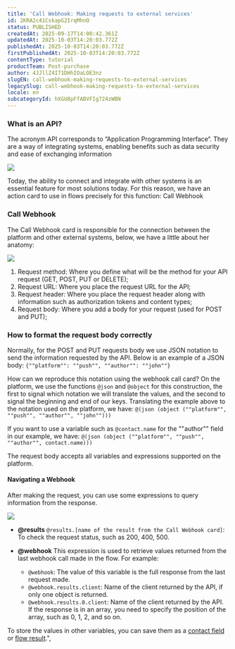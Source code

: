 ```yaml
---
title: 'Call Webhook: Making requests to external services'
id: 2KRA2c41CskapG2IrqMhnO
status: PUBLISHED
createdAt: 2025-09-17T14:00:42.361Z
updatedAt: 2025-10-03T14:20:03.772Z
publishedAt: 2025-10-03T14:20:03.772Z
firstPublishedAt: 2025-10-03T14:20:03.772Z
contentType: tutorial
productTeam: Post-purchase
author: 4JJllZ4I71DHhIOaLOE3nz
slugEN: call-webhook-making-requests-to-external-services
legacySlug: call-webhook-making-requests-to-external-services
locale: en
subcategoryId: hXGU8pFfABVFIg724zWBN
---
```


### What is an API?

The acronym API corresponds to “Application Programming Interface“. They are a way of integrating systems, enabling benefits such as data security and ease of exchanging information

![](https://cdn.statically.io/gh/vtexdocs/help-center-content/refs/heads/main/docs/en/tutorials/weni-by-vtex/flows/call-webhook-making-requests-to-external-services_1.png)

Today, the ability to connect and integrate with other systems is an essential feature for most solutions today. For this reason, we have an action card to use in flows precisely for this function: Call Webhook

### Call Webhook

The Call Webhook card is responsible for the connection between the platform and other external systems, below, we have a little about her anatomy:

![](https://cdn.statically.io/gh/vtexdocs/help-center-content/refs/heads/main/docs/en/tutorials/weni-by-vtex/flows/call-webhook-making-requests-to-external-services_2.png)

  1. Request method: Where you define what will be the method for your API request (GET, POST, PUT or DELETE);
  2. Request URL: Where you place the request URL for the API;
  3. Request header: Where you place the request header along with information such as authorization tokens and content types;
  4. Request body: Where you add a body for your request (used for POST and PUT);

### How to format the request body correctly

Normally, for the POST and PUT requests body we use JSON notation to send the information requested by the API. Below is an example of a JSON body:
`{""platform"": ""push"", ""author"": ""john""}`

How can we reproduce this notation using the webhook call card? On the platform, we use the functions `@json` and `@object` for this construction, the first to signal which notation we will translate the values, and the second to signal the beginning and end of our keys. Translating the example above to the notation used on the platform, we have:
`@(json (object (""platform"", ""push"", ""author"", ""john"")))`

If you want to use a variable such as `@contact.name` for the ""author"" field in our example, we have:
`@(json (object (""platform"", ""push"", ""author"", contact.name)))`

The request body accepts all variables and expressions supported on the platform.

#### Navigating a Webhook

After making the request, you can use some expressions to query information from the response.

![](https://cdn.statically.io/gh/vtexdocs/help-center-content/refs/heads/main/docs/en/tutorials/weni-by-vtex/flows/call-webhook-making-requests-to-external-services_3.png)

  * **@results**
`@results.[name of the result from the Call Webhook card]`: To check the request status, such as 200, 400, 500.

  * **@webhook**
This expression is used to retrieve values returned from the last webhook call made in the flow. For example:
    * `@webhook`: The value of this variable is the full response from the last request made.
    * `@webhook.results.client`: Name of the client returned by the API, if only one object is returned.
    * `@webhook.results.0.client`: Name of the client returned by the API. If the response is in an array, you need to specify the position of the array, such as 0, 1, 2, and so on.

To store the values in other variables, you can save them as a [contact field](/l/en/contacts/contact-fields) or [flow result](/l/en/flows-category/variables-glossary).",

